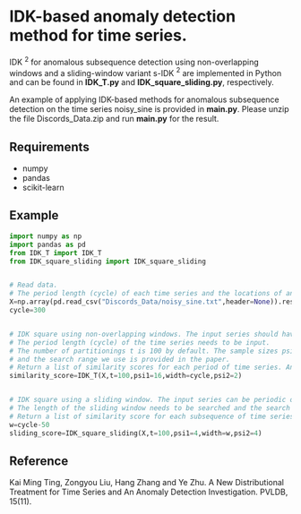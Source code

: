 
# IDK-based anomaly detection method for time series.


IDK $^2$ for anomalous subsequence detection using non-overlapping windows and a sliding-window variant
s-IDK $^2$ are implemented in Python and can be found in **IDK_T.py** and **IDK_square_sliding.py**, respectively. 

An example of applying IDK-based methods for anomalous subsequence detection on the time series noisy_sine is provided in **main.py**. Please unzip the file Discords_Data.zip and run **main.py** for the result.

## Requirements
- numpy
- pandas
- scikit-learn

## Example

```python
import numpy as np
import pandas as pd
from IDK_T import IDK_T
from IDK_square_sliding import IDK_square_sliding


# Read data. 
# The period length (cycle) of each time series and the locations of anomalous period subsequences are given in the appendix of the paper.
X=np.array(pd.read_csv("Discords_Data/noisy_sine.txt",header=None)).reshape(-1,1)
cycle=300


# IDK square using non-overlapping windows. The input series should have single or multiple periodicity.
# The period length (cycle) of the time series needs to be input. 
# The number of partitionings t is 100 by default. The sample sizes psi1 and psi2 for two levels of IK mappings need to be searched
# and the search range we use is provided in the paper.
# Return a list of similarity scores for each period of time series. Anomalous period subsequences are those having the lowest similarity scores.
similarity_score=IDK_T(X,t=100,psi1=16,width=cycle,psi2=2)


# IDK square using a sliding window. The input series can be periodic or aperiodic time series showing recurring normal subsequences.
# The length of the sliding window needs to be searched and the search range we use is provided in the paper.
# Return a list of similarity score for each subsequence of time series extracted by the sliding window. Anomalous subsequences are those having the lowest similaity scores.
w=cycle-50
sliding_score=IDK_square_sliding(X,t=100,psi1=4,width=w,psi2=4)
```

## Reference
Kai Ming Ting, Zongyou Liu, Hang Zhang and Ye Zhu. A New Distributional Treatment for Time Series and An Anomaly Detection Investigation. PVLDB, 15(11).
